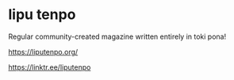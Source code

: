 # lipu tenpo

Regular community-created magazine written entirely in toki pona!

<https://liputenpo.org/>

<https://linktr.ee/liputenpo>
